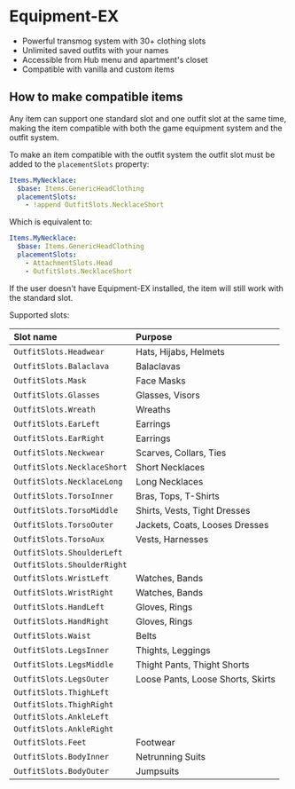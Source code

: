 # Equipment-EX

- Powerful transmog system with 30+ clothing slots
- Unlimited saved outfits with your names
- Accessible from Hub menu and apartment's closet
- Compatible with vanilla and custom items

## How to make compatible items

Any item can support one standard slot and one outfit slot at the same time,
making the item compatible with both the game equipment system and the outfit system.

To make an item compatible with the outfit system the outfit slot must be added to the `placementSlots` property:

```yaml
Items.MyNecklace:
  $base: Items.GenericHeadClothing
  placementSlots: 
    - !append OutfitSlots.NecklaceShort
```

Which is equivalent to:

```yaml
Items.MyNecklace:
  $base: Items.GenericHeadClothing
  placementSlots: 
    - AttachmentSlots.Head
    - OutfitSlots.NecklaceShort
```

If the user doesn't have Equipment-EX installed, the item will still work with the standard slot.

Supported slots:

| Slot name                   | Purpose                           |
|:----------------------------|:----------------------------------|
| `OutfitSlots.Headwear`      | Hats, Hijabs, Helmets             |
| `OutfitSlots.Balaclava`     | Balaclavas                        |
| `OutfitSlots.Mask`          | Face Masks                        |
| `OutfitSlots.Glasses`       | Glasses, Visors                   |
| `OutfitSlots.Wreath`        | Wreaths                           |
| `OutfitSlots.EarLeft`       | Earrings                          |
| `OutfitSlots.EarRight`      | Earrings                          |
| `OutfitSlots.Neckwear`      | Scarves, Collars, Ties            |
| `OutfitSlots.NecklaceShort` | Short Necklaces                   | 
| `OutfitSlots.NecklaceLong`  | Long Necklaces                    |  
| `OutfitSlots.TorsoInner`    | Bras, Tops, T-Shirts              |  
| `OutfitSlots.TorsoMiddle`   | Shirts, Vests, Tight Dresses      |     
| `OutfitSlots.TorsoOuter`    | Jackets, Coats, Looses Dresses    |           
| `OutfitSlots.TorsoAux`      | Vests, Harnesses                  |                      
| `OutfitSlots.ShoulderLeft`  |                                   |                    
| `OutfitSlots.ShoulderRight` |                                   |                   
| `OutfitSlots.WristLeft`     | Watches, Bands                    |
| `OutfitSlots.WristRight`    | Watches, Bands                    |
| `OutfitSlots.HandLeft`      | Gloves, Rings                     |
| `OutfitSlots.HandRight`     | Gloves, Rings                     |
| `OutfitSlots.Waist`         | Belts                             |
| `OutfitSlots.LegsInner`     | Thights, Leggings                 |
| `OutfitSlots.LegsMiddle`    | Thight Pants, Thight Shorts       |
| `OutfitSlots.LegsOuter`     | Loose Pants, Loose Shorts, Skirts |
| `OutfitSlots.ThighLeft`     |                                   |
| `OutfitSlots.ThighRight`    |                                   |
| `OutfitSlots.AnkleLeft`     |                                   |
| `OutfitSlots.AnkleRight`    |                                   |
| `OutfitSlots.Feet`          | Footwear                          |
| `OutfitSlots.BodyInner`     | Netrunning Suits                  |
| `OutfitSlots.BodyOuter`     | Jumpsuits                         |
